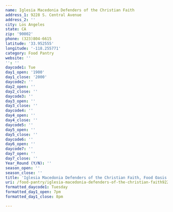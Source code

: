 ```yaml
---
name: Iglesia Macedonia Defenders of the Christian Faith
address_1: 9228 S. Central Avenue
address_2: ''
city: Los Angeles
state: CA
zip: '90002'
phone: (323)804-6615
latitude: '33.952555'
longitude: '-118.255771'
category: Food Pantry
website: ''
'': ''
daycode1: Tue
day1_open: '1900'
day1_close: '2000'
daycode2: ''
day2_open: ''
day2_close: ''
daycode3: ''
day3_open: ''
day3_close: ''
daycode4: ''
day4_open: ''
day4_close: ''
daycode5: ''
day5_open: ''
day5_close: ''
daycode6: ''
day6_open: ''
daycode7: ''
day7_open: ''
day7_close: ''
Year_Round (Y/N): ''
season_open: ''
season_close: ''
title: 'Iglesia Macedonia Defenders of the Christian Faith, Food Oasis Los Angeles'
uri: /food-pantry/iglesia-macedonia-defenders-of-the-christian-faith9228/
formatted_daycode1: Tuesday
formatted_day1_open: 7pm
formatted_day1_close: 8pm

---
```

